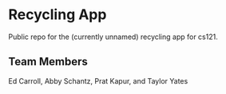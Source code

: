 # Recycling App

Public repo for the (currently unnamed) recycling app for cs121.

## Team Members

Ed Carroll, Abby Schantz, Prat Kapur, and Taylor Yates
